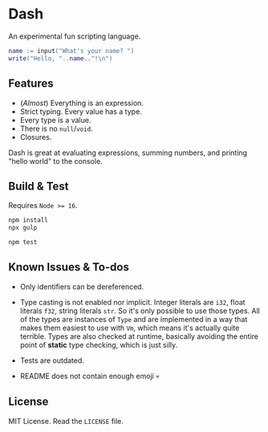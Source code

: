 # Dash

An experimental fun scripting language.

```lua
name := input("What's your name? ")
write("Hello, "..name.."!\n")
```

## Features

* (_Almost_) Everything is an expression.
* Strict typing. Every value has a type.
* Every type is a value.
* There is no `null`/`void`.
* Closures.

Dash is great at evaluating expressions, summing numbers, and printing "hello
world" to the console.

## Build & Test

Requires `Node >= 16`.

```sh
npm install
npx gulp

npm test
```

## Known Issues & To-dos

* Only identifiers can be dereferenced.
* Type casting is not enabled nor implicit. Integer literals are `i32`, float
  literals `f32`, string literals `str`. So it's only possible to use those
  types.
  All of the types are instances of `Type` and are implemented in a way that
  makes them easiest to use with `Vm`, which means it's actually quite terrible.
  Types are also checked at runtime, basically avoiding the entire point of
  **static** type checking, which is just silly.

* Tests are outdated.

* README does not contain enough emoji 💀

## License

MIT License. Read the `LICENSE` file.
